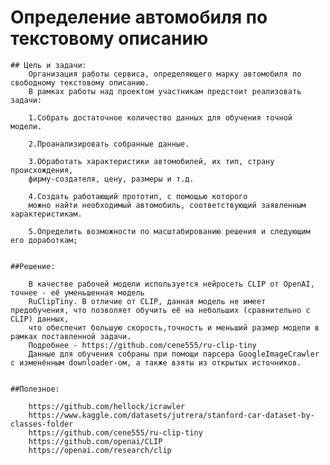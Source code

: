 # Определение автомобиля по текстовому описанию
	## Цель и задачи:
		Организация работы сервиса, определяющего марку автомобиля по свободному текстовому описанию.
		В рамках работы над проектом участникам предстоит реализовать задачи:
	
		1.Собрать достаточное количество данных для обучения точной модели.
		
		2.Проанализировать собранные данные.
		
		3.Обработать характеристики автомобилей, их тип, страну происхождения,
		фирму-создателя, цену, размеры и т.д.
		
		4.Создать работающий прототип, с помощью которого 
		можно найти необходимый автомобиль, соответствующий заявленным характеристикам.
		
		5.Определить возможности по масштабированию решения и следующим его доработкам;


	##Решение:

		В качестве рабочей модели используется нейросеть CLIP от OpenAI, точнее - её уменьшенная модель 
		RuClipTiny. В отличие от CLIP, данная модель не имеет предобучения, что позволяет обучить её на небольших (сравнительно с CLIP) данных,
		что обеспечит большую скорость,точность и меньший размер модели в рамках поставленной задачи.
		Подробнее - https://github.com/cene555/ru-clip-tiny
		Данные для обучения собраны при помощи парсера GoogleImageCrawler с изменённым downloader-ом, а также взяты из открытых источников.


	##Полезное:

		https://github.com/hellock/icrawler
		https://www.kaggle.com/datasets/jutrera/stanford-car-dataset-by-classes-folder
		https://github.com/cene555/ru-clip-tiny
		https://github.com/openai/CLIP
		https://openai.com/research/clip
